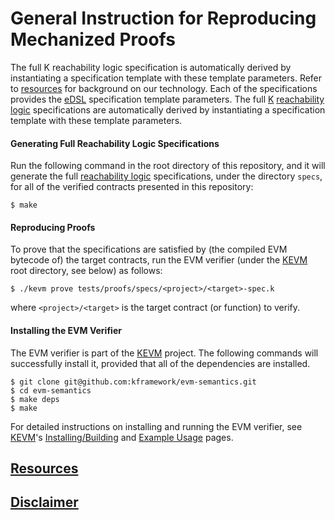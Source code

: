 # General Instruction for Reproducing Mechanized Proofs

The full K reachability logic specification is automatically derived by instantiating a specification template with these template parameters.
Refer to [resources] for background on our technology.
Each of the specifications provides the [eDSL] specification template parameters.
The full [K] [reachability logic] specifications are automatically derived by instantiating a specification template with these template parameters.

#### Generating Full Reachability Logic Specifications

Run the following command in the root directory of this repository, and it will generate the full [reachability logic] specifications, under the directory `specs`, for all of the verified contracts presented in this repository:

```
$ make
```

#### Reproducing Proofs

To prove that the specifications are satisfied by (the compiled EVM bytecode of) the target contracts, run the EVM verifier (under the [KEVM] root directory, see below) as follows:

```
$ ./kevm prove tests/proofs/specs/<project>/<target>-spec.k
```

where `<project>/<target>` is the target contract (or function) to verify.

<!--
The above command essentially executes the following command:

```
$ kprove specs/<project>/<target>-spec.k -m VERIFICATION --z3-executable -d /path/to/evm-semantics/.build/java
```
-->

#### Installing the EVM Verifier

The EVM verifier is part of the [KEVM] project.  The following commands will successfully install it, provided that all of the dependencies are installed.

```
$ git clone git@github.com:kframework/evm-semantics.git
$ cd evm-semantics
$ make deps
$ make
```

For detailed instructions on installing and running the EVM verifier, see [KEVM]'s [Installing/Building](https://github.com/kframework/evm-semantics/blob/master/README.md#installingbuilding) and [Example Usage](https://github.com/kframework/evm-semantics/blob/master/README.md#example-usage) pages.

## [Resources](/README.md#resources)

## [Disclaimer](/README.md#disclaimer)

[K]: <http://www.kframework.org>
[eDSL]: </resources/edsl.md>
[KEVM]: <https://github.com/kframework/evm-semantics>
[reachability logic]: <http://fsl.cs.illinois.edu/index.php/Semantics-Based_Program_Verifiers_for_All_Languages>
[resources]: </README.md#resources>
